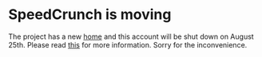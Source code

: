 # SpeedCrunch is moving
The project has a new [home](https://bitbucket.org/heldercorreia/speedcrunch/) and this account will be shut down on August 25th. Please read [this](https://groups.google.com/forum/#!topic/speedcrunch/7wjNuvsatEU) for more information. Sorry for the inconvenience.
